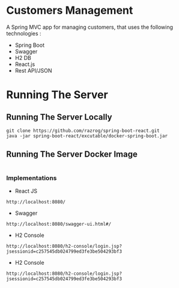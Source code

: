 # Customers Management

A Spring MVC app for managing customers, that uses the following technologies :
* Spring Boot
* Swagger 
* H2 DB
* React.js
* Rest API/JSON

# Running The Server

## Running The Server Locally
```
git clone https://github.com/razrog/spring-boot-react.git
java -jar spring-boot-react/excutable/docker-spring-boot.jar
```

## Running The Server Docker Image
```

```



### Implementations
* React JS

```
http://localhost:8080/
```

* Swagger 

```
http://localhost:8080/swagger-ui.html#/
```

* H2 Console

```
http://localhost:8080/h2-console/login.jsp?jsessionid=c257545db024799ed3fe3be504293bf3
```


* H2 Console

```
http://localhost:8080/h2-console/login.jsp?jsessionid=c257545db024799ed3fe3be504293bf3
```

